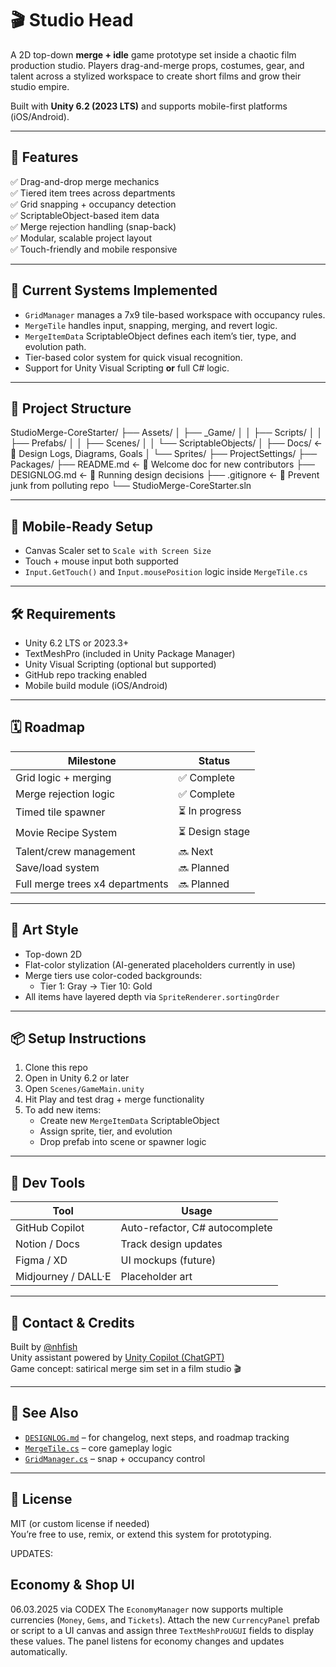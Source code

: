 # 🎬 Studio Head

A 2D top-down **merge + idle** game prototype set inside a chaotic film production studio. Players drag-and-merge props, costumes, gear, and talent across a stylized workspace to create short films and grow their studio empire.

Built with **Unity 6.2 (2023 LTS)** and supports mobile-first platforms (iOS/Android).

---

## 🚀 Features

✅ Drag-and-drop merge mechanics  
✅ Tiered item trees across departments  
✅ Grid snapping + occupancy detection  
✅ ScriptableObject-based item data  
✅ Merge rejection handling (snap-back)  
✅ Modular, scalable project layout  
✅ Touch-friendly and mobile responsive

---

## 🧠 Current Systems Implemented

- `GridManager` manages a 7x9 tile-based workspace with occupancy rules.
- `MergeTile` handles input, snapping, merging, and revert logic.
- `MergeItemData` ScriptableObject defines each item’s tier, type, and evolution path.
- Tier-based color system for quick visual recognition.
- Support for Unity Visual Scripting **or** full C# logic.

---

## 📁 Project Structure

StudioMerge-CoreStarter/
├── Assets/
│   ├── _Game/
│   │   ├── Scripts/
│   │   ├── Prefabs/
│   │   ├── Scenes/
│   │   └── ScriptableObjects/
│   ├── Docs/                ← 🧠 Design Logs, Diagrams, Goals
│   └── Sprites/
├── ProjectSettings/
├── Packages/
├── README.md                ← 👋 Welcome doc for new contributors
├── DESIGNLOG.md             ← 📜 Running design decisions
├── .gitignore               ← 🧹 Prevent junk from polluting repo
└── StudioMerge-CoreStarter.sln

---

## 📲 Mobile-Ready Setup

- Canvas Scaler set to `Scale with Screen Size`
- Touch + mouse input both supported
- `Input.GetTouch()` and `Input.mousePosition` logic inside `MergeTile.cs`

---

## 🛠️ Requirements

- Unity 6.2 LTS or 2023.3+
- TextMeshPro (included in Unity Package Manager)
- Unity Visual Scripting (optional but supported)
- GitHub repo tracking enabled
- Mobile build module (iOS/Android)

---

## 🗓️ Roadmap

| Milestone | Status |
|-----------|--------|
| Grid logic + merging | ✅ Complete |
| Merge rejection logic | ✅ Complete |
| Timed tile spawner | ⏳ In progress |
| Movie Recipe System | ⏳ Design stage |
| Talent/crew management | 🔜 Next |
| Save/load system | 🔜 Planned |
| Full merge trees x4 departments | 🔜 Planned |

---

## 🎨 Art Style

- Top-down 2D  
- Flat-color stylization (AI-generated placeholders currently in use)  
- Merge tiers use color-coded backgrounds:
  - Tier 1: Gray → Tier 10: Gold
- All items have layered depth via `SpriteRenderer.sortingOrder`

---

## 📦 Setup Instructions

1. Clone this repo
2. Open in Unity 6.2 or later
3. Open `Scenes/GameMain.unity`
4. Hit Play and test drag + merge functionality
5. To add new items:
   - Create new `MergeItemData` ScriptableObject
   - Assign sprite, tier, and evolution
   - Drop prefab into scene or spawner logic

---

## 🧪 Dev Tools

| Tool        | Usage                |
|-------------|----------------------|
| GitHub Copilot | Auto-refactor, C# autocomplete |
| Notion / Docs | Track design updates |
| Figma / XD   | UI mockups (future) |
| Midjourney / DALL·E | Placeholder art |

---

## 💬 Contact & Credits

Built by [@nhfish](https://github.com/nhfish)  
Unity assistant powered by [Unity Copilot (ChatGPT)]()  
Game concept: satirical merge sim set in a film studio 🎬

---

## 🧠 See Also

- [`DESIGNLOG.md`](./DESIGNLOG.md) – for changelog, next steps, and roadmap tracking
- [`MergeTile.cs`](./Assets/_Game/Scripts/Merge/MergeTile.cs) – core gameplay logic
- [`GridManager.cs`](./Assets/_Game/Scripts/Grid/GridManager.cs) – snap + occupancy control

---

## 📜 License

MIT (or custom license if needed)  
You’re free to use, remix, or extend this system for prototyping.

UPDATES:

## Economy & Shop UI

06.03.2025 via CODEX
The `EconomyManager` now supports multiple currencies (`Money`, `Gems`, and `Tickets`).
Attach the new `CurrencyPanel` prefab or script to a UI canvas and assign three
`TextMeshProUGUI` fields to display these values. The panel listens for economy
changes and updates automatically.
